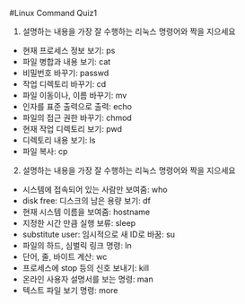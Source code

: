 #Linux Command Quiz1

1. 설명하는 내용을 가장 잘 수행하는 리눅스 명령어와 짝을 지으세요
- 현재 프로세스 정보 보기: ps
- 파일 병합과 내용 보기: cat
- 비밀번호 바꾸기: passwd
- 작업 디렉토리 바꾸기: cd
- 파일 이동이나, 이름 바꾸기: mv 
- 인자를 표준 출력으로 출력: echo
- 파일의 접근 권한 바꾸기: chmod
- 현재 작업 디렉토리 보기: pwd
- 디렉토리 내용 보기: ls
- 파일 복사: cp

2. 설명하는 내용을 가장 잘 수행하는 리눅스 명령어와 짝을 지으세요
- 시스템에 접속되어 있는 사람만 보여줌: who
- disk free: 디스크의 남은 용량 보기: df
- 현재 시스템 이름을 보여줌: hostname
- 지정한 시간 만큼 실행 보류: sleep
- substitute user: 임시적으로 새 ID로 바꿈: su
- 파일의 하드, 심벌릭 링크 명령: ln
- 단어, 줄, 바이트 계산: wc
- 프로세스에 stop 등의 신호 보내기: kill
- 온라인 사용자 설명서를 보는 명령: man
- 텍스트 파일 보기 명령: more